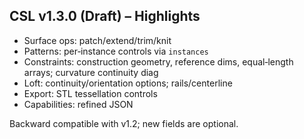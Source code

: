 ## CSL v1.3.0 (Draft) – Highlights

- Surface ops: patch/extend/trim/knit
- Patterns: per‑instance controls via `instances`
- Constraints: construction geometry, reference dims, equal‑length arrays; curvature continuity diag
- Loft: continuity/orientation options; rails/centerline
- Export: STL tessellation controls
- Capabilities: refined JSON

Backward compatible with v1.2; new fields are optional.


